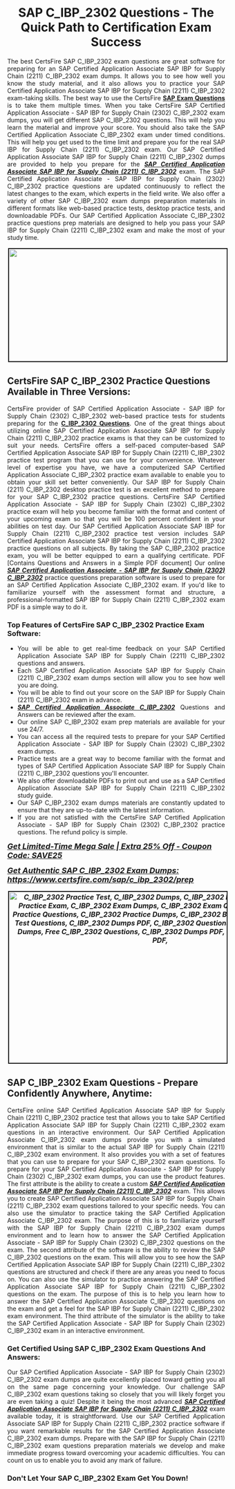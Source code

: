 <h1 style="text-align: center;"><strong><span style="display:block; color:#Black; ">SAP C_IBP_2302 Questions - The Quick Path to Certification Exam Success</span></strong></h1>

<p style="text-align:justify">The best CertsFire SAP C_IBP_2302 exam questions are great software for preparing for an SAP Certified Application Associate SAP IBP for Supply Chain (2211) C_IBP_2302 exam dumps. It allows you to see how well you know the study material, and it also allows you to practice your SAP Certified Application Associate SAP IBP for Supply Chain (2211) C_IBP_2302 exam-taking skills. The best way to use the CertsFire <strong><a href="https://www.certsfire.com/exams/sap">SAP Exam Questions</a></strong> is to take them multiple times. When you take CertsFire SAP Certified Application Associate - SAP IBP for Supply Chain (2302) C_IBP_2302 exam dumps, you will get different SAP C_IBP_2302 questions. This will help you learn the material and improve your score. You should also take the SAP Certified Application Associate C_IBP_2302 exam under timed conditions. This will help you get used to the time limit and prepare you for the real SAP IBP for Supply Chain (2211) C_IBP_2302 exam. Our SAP Certified Application Associate SAP IBP for Supply Chain (2211) C_IBP_2302 dumps are provided to help you prepare for the <u><em><strong>SAP Certified Application Associate SAP IBP for Supply Chain (2211) C_IBP_2302</strong></em></u> exam. The SAP Certified Application Associate - SAP IBP for Supply Chain (2302) C_IBP_2302 practice questions are updated continuously to reflect the latest changes to the exam, which experts in the field write. We also offer a variety of other SAP C_IBP_2302 exam dumps preparation materials in different formats like web-based practice tests, desktop practice tests, and downloadable PDFs. Our SAP Certified Application Associate C_IBP_2302 practice questions prep materials are designed to help you pass your SAP IBP for Supply Chain (2211) C_IBP_2302 exam and make the most of your study time.</p>

<p style="text-align: center;"><img alt="" src="https://i.imgur.com/qOEGWEa.jpeg" style="border-width: 2px; border-style: solid; margin: 2px; width: 700px; height: 260px;" /></p>

<h2><strong><span style="display:block; color:#Black; ">CertsFire SAP C_IBP_2302 Practice Questions Available in Three Versions:</span></strong></h2>

<p style="text-align:justify">CertsFire provider of SAP Certified Application Associate - SAP IBP for Supply Chain (2302) C_IBP_2302 web-based practice tests for students preparing for the <strong><a href="https://www.certsfire.com/sap/c_ibp_2302/info">C_IBP_2302 Questions</a></strong>. One of the great things about utilizing online SAP Certified Application Associate SAP IBP for Supply Chain (2211) C_IBP_2302 practice exams is that they can be customized to suit your needs. CertsFire offers a self-paced computer-based SAP Certified Application Associate SAP IBP for Supply Chain (2211) C_IBP_2302 practice test program that you can use for your convenience. Whatever level of expertise you have, we have a computerized SAP Certified Application Associate C_IBP_2302 practice exam available to enable you to obtain your skill set better conveniently. Our SAP IBP for Supply Chain (2211) C_IBP_2302 desktop practice test is an excellent method to prepare for your SAP C_IBP_2302 practice questions. CertsFire SAP Certified Application Associate - SAP IBP for Supply Chain (2302) C_IBP_2302 practice exam will help you become familiar with the format and content of your upcoming exam so that you will be 100 percent confident in your abilities on test day. Our SAP Certified Application Associate SAP IBP for Supply Chain (2211) C_IBP_2302 practice test version includes SAP Certified Application Associate SAP IBP for Supply Chain (2211) C_IBP_2302 practice questions on all subjects. By taking the SAP C_IBP_2302 practice exam, you will be better equipped to earn a qualifying certificate. PDF [Contains Questions and Answers in a Simple PDF document] Our online <u><em><strong>SAP Certified Application Associate - SAP IBP for Supply Chain (2302) C_IBP_2302</strong></em></u> practice questions preparation software is used to prepare for an SAP Certified Application Associate C_IBP_2302 exam. If you'd like to familiarize yourself with the assessment format and structure, a professional-formatted SAP IBP for Supply Chain (2211) C_IBP_2302 exam PDF is a simple way to do it.</p>

<h3><strong><span style="display:block; color:#Black; ">Top Features of CertsFire SAP C_IBP_2302 Practice Exam Software:</span></strong></h3>

<ul>
	<li style="text-align: justify;">You will be able to get real-time feedback on your SAP Certified Application Associate SAP IBP for Supply Chain (2211) C_IBP_2302 questions and answers.</li>
	<li style="text-align: justify;">Each SAP Certified Application Associate SAP IBP for Supply Chain (2211) C_IBP_2302 exam dumps section will allow you to see how well you are doing.</li>
	<li style="text-align: justify;">You will be able to find out your score on the SAP IBP for Supply Chain (2211) C_IBP_2302 exam in advance.</li>
	<li style="text-align: justify;"><u><em><strong>SAP Certified Application Associate C_IBP_2302</strong></em></u> Questions and Answers can be reviewed after the exam.</li>
	<li style="text-align: justify;">Our online SAP C_IBP_2302 exam prep materials are available for your use 24/7.</li>
	<li style="text-align: justify;">You can access all the required tests to prepare for your SAP Certified Application Associate - SAP IBP for Supply Chain (2302) C_IBP_2302 exam dumps.</li>
	<li style="text-align: justify;">Practice tests are a great way to become familiar with the format and types of SAP Certified Application Associate SAP IBP for Supply Chain (2211) C_IBP_2302 questions you'll encounter.</li>
	<li style="text-align: justify;">We also offer downloadable PDFs to print out and use as a SAP Certified Application Associate SAP IBP for Supply Chain (2211) C_IBP_2302 study guide.</li>
	<li style="text-align: justify;">Our SAP C_IBP_2302 exam dumps materials are constantly updated to ensure that they are up-to-date with the latest information.</li>
	<li style="text-align: justify;">If you are not satisfied with the CertsFire SAP Certified Application Associate - SAP IBP for Supply Chain (2302) C_IBP_2302 practice questions. The refund policy is simple.</li>
</ul>

<p><span style="font-size:18px;"><em><u><strong>Get Limited-Time Mega Sale | Extra 25% Off - Coupon Code: SAVE25</strong></u></em></span></p>

<p><span style="font-size:18px;"><u><em><strong>Get Authentic SAP C_IBP_2302 Exam Dumps: <a href="https://www.certsfire.com/sap/c_ibp_2302/prep">https://www.certsfire.com/sap/c_ibp_2302/prep</a></strong></em></u></span></p>

<p style="text-align: center;"><span style="font-size:16px;"><u><em><strong><a href="https://www.certsfire.com/sap/c_ibp_2302/prep"><img alt="C_IBP_2302 Practice Test, C_IBP_2302 Dumps, C_IBP_2302 Exam PDF, C_IBP_2302 Practice Exam, C_IBP_2302 Exam Dumps, C_IBP_2302 Exam Questions, C_IBP_2302 Practice Questions, C_IBP_2302 Practice Dumps, C_IBP_2302 Braindumps, C_IBP_2302 Test Questions, C_IBP_2302 Dumps PDF, C_IBP_2302 Questions PDF, Free C_IBP_2302 Dumps, Free C_IBP_2302 Questions, C_IBP_2302 Dumps PDF, C_IBP_2302 Questions PDF," src="https://i.imgur.com/zBDlxpd.jpg" style="border-width: 2px; border-style: solid; margin: 2px; width: 700px; height: 396px;" /></a></strong></em></u></span></p>

<h2><strong><span style="display:block; color:#Black; ">SAP C_IBP_2302 Exam Questions - Prepare Confidently Anywhere, Anytime:</span></strong></h2>

<p style="text-align:justify">CertsFire online SAP Certified Application Associate SAP IBP for Supply Chain (2211) C_IBP_2302 practice test that allows you to take SAP Certified Application Associate SAP IBP for Supply Chain (2211) C_IBP_2302 exam questions in an interactive environment. Our SAP Certified Application Associate C_IBP_2302 exam dumps provide you with a simulated environment that is similar to the actual SAP IBP for Supply Chain (2211) C_IBP_2302 exam environment. It also provides you with a set of features that you can use to prepare for your SAP C_IBP_2302 exam questions. To prepare for your SAP Certified Application Associate - SAP IBP for Supply Chain (2302) C_IBP_2302 exam dumps, you can use the product features. The first attribute is the ability to create a custom <u><em><strong>SAP Certified Application Associate SAP IBP for Supply Chain (2211) C_IBP_2302</strong></em></u> exam. This allows you to create SAP Certified Application Associate SAP IBP for Supply Chain (2211) C_IBP_2302 exam questions tailored to your specific needs. You can also use the simulator to practice taking the SAP Certified Application Associate C_IBP_2302 exam. The purpose of this is to familiarize yourself with the SAP IBP for Supply Chain (2211) C_IBP_2302 exam dumps environment and to learn how to answer the SAP Certified Application Associate - SAP IBP for Supply Chain (2302) C_IBP_2302 questions on the exam. The second attribute of the software is the ability to review the SAP C_IBP_2302 questions on the exam. This will allow you to see how the SAP Certified Application Associate SAP IBP for Supply Chain (2211) C_IBP_2302 questions are structured and check if there are any areas you need to focus on. You can also use the simulator to practice answering the SAP Certified Application Associate SAP IBP for Supply Chain (2211) C_IBP_2302 questions on the exam. The purpose of this is to help you learn how to answer the SAP Certified Application Associate C_IBP_2302 questions on the exam and get a feel for the SAP IBP for Supply Chain (2211) C_IBP_2302 exam environment. The third attribute of the simulator is the ability to take the SAP Certified Application Associate - SAP IBP for Supply Chain (2302) C_IBP_2302 exam in an interactive environment.</p>

<h3><strong><span style="display:block; color:#Black; ">Get Certified Using SAP C_IBP_2302 Exam Questions And Answers:</span></strong></h3>

<p style="text-align:justify">Our SAP Certified Application Associate - SAP IBP for Supply Chain (2302) C_IBP_2302 exam dumps are quite excellently placed toward getting you all on the same page concerning your knowledge. Our challenge SAP C_IBP_2302 exam questions taking so closely that you will likely forget you are even taking a quiz! Despite it being the most advanced <u><em><strong>SAP Certified Application Associate SAP IBP for Supply Chain (2211) C_IBP_2302</strong></em></u> exam available today, it is straightforward. Use our SAP Certified Application Associate SAP IBP for Supply Chain (2211) C_IBP_2302 practice software if you want remarkable results for the SAP Certified Application Associate C_IBP_2302 exam dumps. Prepare with the SAP IBP for Supply Chain (2211) C_IBP_2302 exam questions preparation materials we develop and make immediate progress toward overcoming your academic difficulties. You can count on us to enable you to avoid any mark of failure.</p>

<h3><strong><span style="display:block; color:#Black; ">Don't Let Your SAP C_IBP_2302 Exam Get You Down!</span></strong></h3>
